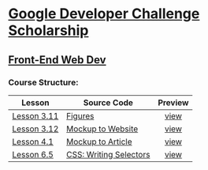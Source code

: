 # [Google Developer Challenge Scholarship](https://www.udacity.com/google-scholarships)
## [Front-End Web Dev](https://www.udacity.com/course/front-end-web-developer-nanodegree--nd001)

### Course Structure:

| Lesson | Source Code | Preview |
|--------|-------------|:-------:|
|[Lesson 3.11](https://classroom.udacity.com/courses/ud304-emea/lessons/7222405183/concepts/72233563840923) | [Figures](lessons/03.11/index.html) | [view](https://gavar.github.io/google-scholarship-front-end-web-dev/lessons/03.11/index.html)
|[Lesson 3.12](https://classroom.udacity.com/courses/ud304-emea/lessons/7222405183/concepts/72600943280923) | [Mockup to Website](lessons/03.12/index.html) | [view](https://gavar.github.io/google-scholarship-front-end-web-dev/lessons/03.12/index.html)
|[Lesson 4.1](https://classroom.udacity.com/courses/ud304-emea/lessons/c472a568-7e91-4276-ba73-abfce330b407/concepts/f5b10489-9288-4d47-9fb3-34a552bbddcc) | [Mockup to Article](lessons/04.01/index.html) | [view](https://gavar.github.io/google-scholarship-front-end-web-dev/lessons/04.01/index.html)
|[Lesson 6.5](https://classroom.udacity.com/courses/ud304-emea/lessons/7323812069/concepts/73294517320923) | [CSS: Writing Selectors](lessons/06.05/index.html) | [view](https://gavar.github.io/google-scholarship-front-end-web-dev/lessons/06.05/index.html)
